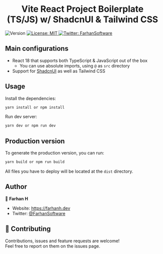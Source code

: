 <h1 align="center">Vite React Project Boilerplate (TS/JS) w/ ShadcnUI & Tailwind CSS</h1>
<p>
  <img alt="Version" src="https://img.shields.io/badge/version-0.0.0-blue.svg?cacheSeconds=2592000" />
  <a href="#" target="_blank">
    <img alt="License: MIT" src="https://img.shields.io/badge/License-MIT-yellow.svg" />
  </a>
  <a href="https://twitter.com/FarhanSoftware" target="_blank">
    <img alt="Twitter: FarhanSoftware" src="https://img.shields.io/twitter/follow/FarhanSoftware.svg?style=social" />
  </a>
</p>

## Main configurations

- React 18 that supports both TypeScript & JavaScript out of the box
  - You can use absolute imports, using `@` as `src` directory
- Support for [ShadcnUI](https://ui.shadcn.com) as well as Tailwind CSS

## Usage

Install the dependencies:

```sh
yarn install or npm install
```

Run dev server:

```sh
yarn dev or npm run dev
```

## Production version

To generate the production version, you can run:

```sh
yarn build or npm run build
```

All files you have to deploy will be located at the `dist` directory.


## Author

👤 **Farhan H**

* Website: https://farhanh.dev
* Twitter: [@FarhanSoftware](https://twitter.com/FarhanSoftware)

## 🤝 Contributing

Contributions, issues and feature requests are welcome!<br />Feel free to report on them on the issues page.
